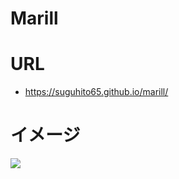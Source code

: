 # Marill

# URL

- https://suguhito65.github.io/marill/

# イメージ

![](https://i.gyazo.com/373920587fbfa36bd24117adce835809.png)
